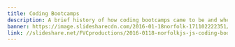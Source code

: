 ```yaml
---
title: Coding Bootcamps
description: A brief history of how coding bootcamps came to be and where they're headed.
banner: https://image.slidesharecdn.com/2016-01-18norfolk-171102222351/95/norfolkjs-meetup-js-coding-bootcamps-1-638.jpg?cb=1510970018
link: //slideshare.net/FVCproductions/2016-0118-norfolkjs-js-coding-bootcamps
---
```


